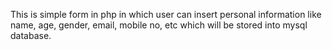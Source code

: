 This is simple form in php in which user can insert personal information like name, age, gender, email, mobile no, etc which will be stored into mysql database.
